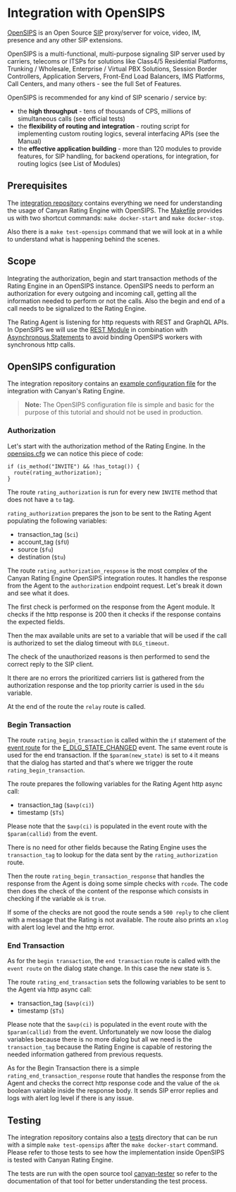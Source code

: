 # Integration with OpenSIPS

[OpenSIPS](https://www.opensips.org/) is an Open Source [SIP](https://www.ietf.org/rfc/rfc3261.txt) proxy/server for voice, video, IM, presence and any other SIP extensions.

OpenSIPS is a multi-functional, multi-purpose signaling SIP server used by carriers, telecoms or ITSPs for solutions like Class4/5 Residential Platforms, Trunking / Wholesale, Enterprise / Virtual PBX Solutions, Session Border Controllers, Application Servers, Front-End Load Balancers, IMS Platforms, Call Centers, and many others - see the full Set of Features.

OpenSIPS is recommended for any kind of SIP scenario / service by:

* the **high throughput** - tens of thousands of CPS, millions of ‏simultaneous calls (see official tests)
* the **flexibility of routing and integration** - routing script for implementing custom routing logics, several interfacing APIs (see the Manual)
* the **effective application building** - more than 120 modules to provide features, for SIP handling, for backend operations, for integration, for routing logics (see List of Modules)


## Prerequisites

The [integration repository](https://github.com/canyanio/rating-integration) contains everything we need for understanding the usage of Canyan Rating Engine with OpenSIPS.
The [Makefile](https://github.com/canyanio/rating-integration/blob/master/Makefile) provides us with two shortcut commands:
`make docker-start` and `make docker-stop`.

Also there is a `make test-opensips` command that we will look at in a while to understand what is happening behind the scenes.

## Scope

Integrating the authorization, begin and start transaction methods of the Rating Engine in an OpenSIPS instance.
OpenSIPS needs to perform an authorization for every outgoing and incoming call, getting all the information needed to perform or not the calls. Also the begin and end of a call needs to be signalized to the Rating Engine.

The Rating Agent is listening for http requests with REST and GraphQL APIs. In OpenSIPS we will use the [REST Module](https://opensips.org/docs/modules/3.0.x/rest_client.html) in combination with [Asynchronous Statements](https://www.opensips.org/Documentation/Script-Async-3-0) to avoid binding OpenSIPS workers with synchronous http calls.


## OpenSIPS configuration

The integration repository contains an [example configuration file](https://github.com/canyanio/rating-integration/blob/master/conf/opensips/rating.cfg) for the integration with Canyan's Rating Engine.

>**Note:** The OpenSIPS configuration file is simple and basic for the purpose 
> of this tutorial and should not be used in production.


### Authorization

Let's start with the authorization method of the Rating Engine.
In the [opensips.cfg](https://github.com/canyanio/rating-integration/blob/master/conf/opensips/opensips.cfg) we can notice this piece of code:
```
if (is_method("INVITE") && !has_totag()) {
  route(rating_authorization);
}
```
The route `rating_authorization` is run for every new `INVITE` method that does not have a `to` tag.

`rating_authorization` prepares the json to be sent to the Rating Agent populating the following variables:

* transaction_tag (`$ci`)
* account_tag (`$fU`)
* source (`$fu`)
* destination (`$tu`)

The route `rating_authorization_response` is the most complex of the Canyan Rating Engine OpenSIPS integration routes.
It handles the response from the Agent to the `authorization` endpoint request.
Let's break it down and see what it does.

The first check is performed on the response from the Agent module. It checks if the http response is 200 then it checks if the response contains the expected fields.

Then the max available units are set to a variable that will be used if the call is authorized to set the dialog timeout with `DLG_timeout`.

The check of the unauthorized reasons is then performed to send the correct reply to the SIP client.

It there are no errors the prioritized carriers list is gathered from the authorization response and the top priority carrier is used in the `$du` variable.

At the end of the route the `relay` route is called.


### Begin Transaction

The route `rating_begin_transaction` is called within the `if` statement of the [event route](https://opensips.org/html/docs/modules/3.0.x/event_route.html) for the [E_DLG_STATE_CHANGED](https://opensips.org/docs/modules/3.0.x/dialog.html#event_E_DLG_STATE_CHANGED) event. The same event route is used for the end transaction. If the `$param(new_state)` is set to `4` it means that the dialog has started and that's where we trigger the route `rating_begin_transaction`.

The route prepares the following variables for the Rating Agent http async call:

* transaction_tag (`$avp(ci)`)
* timestamp (`$Ts`)

Please note that the `$avp(ci)` is populated in the event route with the `$param(callid)` from the event.

There is no need for other fields because the Rating Engine uses the `transaction_tag` to lookup for the data sent by the `rating_authorization` route.

Then the route `rating_begin_transaction_response` that handles the response from the Agent is doing some simple checks with `rcode`. The code then does the check of the content of the response which consists in checking if the variable `ok` is `true`.

If some of the checks are not good the route sends a `500 reply` to che client with a message that the Rating is not available. The route also prints an `xlog` with alert log level and the http error.


### End Transaction

As for the `begin transaction`, the `end transaction` route is called with the `event route` on the dialog state change. In this case the new state is `5`.

The route `rating_end_transaction` sets the following variables to be sent to the Agent via http async call:

* transaction_tag (`$avp(ci)`)
* timestamp (`$Ts`)

Please note that the `$avp(ci)` is populated in the event route with the `$param(callid)` from the event.
Unfortunately we now loose the dialog variables because there is no more dialog but all we need is the `transaction_tag` because the Rating Engine is capable of restoring the needed information gathered from previous requests.

As for the Begin Transaction there is a simple `rating_end_transaction_response` route that handles the response from the Agent and checks the correct http response code and the value of the `ok` boolean variable inside the response body.
It sends SIP error replies and logs with alert log level if there is any issue.


## Testing

The integration repository contains also a [tests](https://github.com/canyanio/rating-integration/tree/master/tests) directory that can be run with a simple `make test-opensips` after the `make docker-start` command. Please refer to those tests to see how the implementation inside OpenSIPS is tested with Canyan Rating Engine.

The tests are run with the open source tool [canyan-tester](https://github.com/canyanio/canyan-tester) so refer to the documentation of that tool for better understanding the test process.
